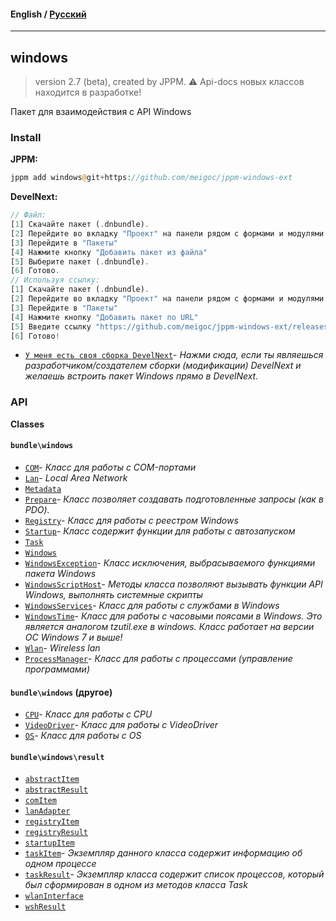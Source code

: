 #### **English** / [Русский](README.ru.md)

---

## windows
> version 2.7 (beta), created by JPPM.
> ⚠️ Api-docs новых классов находится в разработке!

Пакет для взаимодействия с API Windows

### Install
**JPPM:**
```php
jppm add windows@git+https://github.com/meigoc/jppm-windows-ext
```
**DevelNext:**
```php
// Файл:
[1] Скачайте пакет (.dnbundle).
[2] Перейдите во вкладку "Проект" на панели рядом с формами и модулями.
[3] Перейдите в "Пакеты"
[4] Нажмите кнопку "Добавить пакет из файла"
[5] Выберите пакет (.dnbundle).
[6] Готово.
// Используя ссылку:
[1] Скачайте пакет (.dnbundle).
[2] Перейдите во вкладку "Проект" на панели рядом с формами и модулями.
[3] Перейдите в "Пакеты"
[4] Нажмите кнопку "Добавить пакет по URL"
[5] Введите ссылку "https://github.com/meigoc/jppm-windows-ext/releases/download/2.7-beta/windows-2.7.dnbundle"
[6] Готово!
```
- [`У меня есть своя сборка DevelNext`](developers/install.md)- _Нажми сюда, если ты являешься разработчиком/создателем сборки (модификации) DevelNext и желаешь встроить пакет Windows прямо в DevelNext._

### API
**Classes**

#### `bundle\windows`

- [`COM`](classes/bundle/windows/COM.md)- _Класс для работы с COM-портами_
- [`Lan`](classes/bundle/windows/Lan.md)- _Local Area Network_
- [`Metadata`](classes/bundle/windows/Metadata.md)
- [`Prepare`](classes/bundle/windows/Prepare.md)- _Класс позволяет создавать подготовленные запросы (как в PDO)._
- [`Registry`](classes/bundle/windows/Registry.md)- _Класс для работы с реестром Windows_
- [`Startup`](classes/bundle/windows/Startup.md)- _Класс содержит функции для работы с автозапуском_
- [`Task`](classes/bundle/windows/Task.md)
- [`Windows`](classes/bundle/windows/Windows.md)
- [`WindowsException`](classes/bundle/windows/WindowsException.md)- _Класс исключения, выбрасываемого функциями пакета Windows_
- [`WindowsScriptHost`](classes/bundle/windows/WindowsScriptHost.md)- _Методы класса позволяют вызывать функции API Windows, выполнять системные скрипты_
- [`WindowsServices`](classes/bundle/windows/WindowsServices.md)- _Класс для работы с службами в Windows_
- [`WindowsTime`](classes/bundle/windows/WindowsTime.md)- _Класс для работы с часовыми поясами в Windows. Это является аналогом tzutil.exe в windows. Класс работает на версии ОС Windows 7 и выше!_
- [`Wlan`](classes/bundle/windows/Wlan.md)- _Wireless lan_
- [`ProcessManager`](classes/bundle/windows/ProcessManager.md)- _Класс для работы с процессами (управление программами)_

#### `bundle\windows` (другое)

- [`CPU`](classes/bundle/windows/CPU.md)- _Класс для работы с CPU_
- [`VideoDriver`](classes/bundle/windows/VideoDriver.md)- _Класс для работы с VideoDriver_
- [`OS`](classes/bundle/windows/OS.md)- _Класс для работы с OS_

#### `bundle\windows\result`

- [`abstractItem`](classes/bundle/windows/result/abstractItem.md)
- [`abstractResult`](classes/bundle/windows/result/abstractResult.md)
- [`comItem`](classes/bundle/windows/result/comItem.md)
- [`lanAdapter`](classes/bundle/windows/result/lanAdapter.md)
- [`registryItem`](classes/bundle/windows/result/registryItem.md)
- [`registryResult`](classes/bundle/windows/result/registryResult.md)
- [`startupItem`](classes/bundle/windows/result/startupItem.md)
- [`taskItem`](classes/bundle/windows/result/taskItem.md)- _Экземпляр данного класса содержит информацию об одном процессе_
- [`taskResult`](classes/bundle/windows/result/taskResult.md)- _Экземпляр класса содержит список процессов, который был сформирован в одном из методов класса Task_
- [`wlanInterface`](classes/bundle/windows/result/wlanInterface.md)
- [`wshResult`](classes/bundle/windows/result/wshResult.md)
